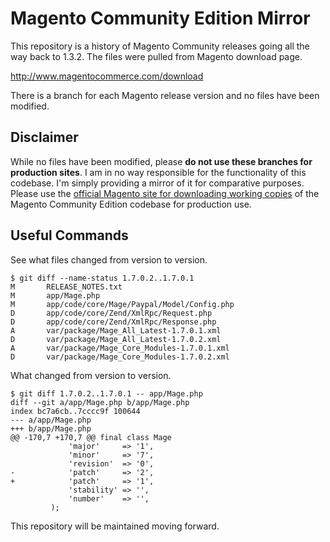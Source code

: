# Magento Community Edition Mirror

This repository is a history of Magento Community releases going all the way back to 1.3.2.  The files were pulled from Magento download page.

http://www.magentocommerce.com/download

There is a branch for each Magento release version and no files have been modified.

## Disclaimer

While no files have been modified, please **do not use these branches for production sites**.  I am in no way responsible for the functionality of this codebase.  I'm simply providing a mirror of it for comparative purposes.  Please use the [official Magento site for downloading working copies](http://www.magentocommerce.com/download) of the Magento Community Edition codebase for production use.

## Useful Commands

See what files changed from version to version.

    $ git diff --name-status 1.7.0.2..1.7.0.1
    M       RELEASE_NOTES.txt
    M       app/Mage.php
    M       app/code/core/Mage/Paypal/Model/Config.php
    D       app/code/core/Zend/XmlRpc/Request.php
    D       app/code/core/Zend/XmlRpc/Response.php
    A       var/package/Mage_All_Latest-1.7.0.1.xml
    D       var/package/Mage_All_Latest-1.7.0.2.xml
    A       var/package/Mage_Core_Modules-1.7.0.1.xml
    D       var/package/Mage_Core_Modules-1.7.0.2.xml

What changed from version to version.

    $ git diff 1.7.0.2..1.7.0.1 -- app/Mage.php
    diff --git a/app/Mage.php b/app/Mage.php
    index bc7a6cb..7cccc9f 100644
    --- a/app/Mage.php
    +++ b/app/Mage.php
    @@ -170,7 +170,7 @@ final class Mage
                 'major'     => '1',
                 'minor'     => '7',
                 'revision'  => '0',
    -            'patch'     => '2',
    +            'patch'     => '1',
                 'stability' => '',
                 'number'    => '',
             );

This repository will be maintained moving forward.
